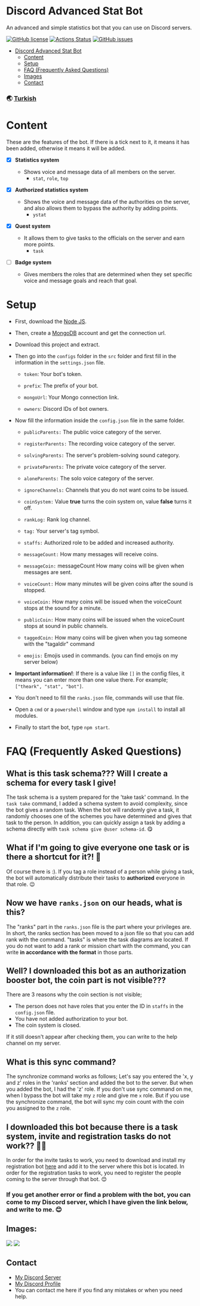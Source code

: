 # Discord Advanced Stat Bot

An advanced and simple statistics bot that you can use on Discord servers.

[![GitHub license](https://img.shields.io/github/license/thearkxd/discord-advanced-stat-bot)](https://github.com/thearkxd/discord-advanced-stat-bot/blob/master/LICENSE.md)
[![Actions Status](https://github.com/thearkxd/discord-advanced-stat-bot/workflows/Test/badge.svg)](https://github.com/thearkxd/discord-advanced-stat-bot/actions)
[![GitHub issues](https://img.shields.io/github/issues/thearkxd/discord-advanced-stat-bot)](https://github.com/thearkxd/discord-advanced-stat-bot/issues)

- [Discord Advanced Stat Bot](#discord-advanced-stat-bot)
    - [Content](#content)
    - [Setup](#setup)
    - [FAQ (Frequently Asked Questions)](#faq-frequently-asked-questions)
    - [Images](#images)
    - [Contact](#contact)

### 🌏 [Turkish](https://github.com/thearkxd/discord-advanced-stat-bot/blob/master/README.md)

# Content
These are the features of the bot. If there is a tick next to it, it means it has been added, otherwise it means it will be added.

- [x] **Statistics system**
    * Shows voice and message data of all members on the server.
        * `stat`, `role`, `top`
    
- [x] **Authorized statistics system**
    * Shows the voice and message data of the authorities on the server, and also allows them to bypass the authority by adding points.
        * `ystat`

- [x] **Quest system**
    * It allows them to give tasks to the officials on the server and earn more points.
        * `task`

- [ ] **Badge system**
    * Gives members the roles that are determined when they set specific voice and message goals and reach that goal.

# Setup

- First, download the [Node JS](https://nodejs.org/en/).
- Then, create a [MongoDB](http://mongodb.com) account and get the connection url.
- Download this project and extract.
- Then go into the `configs` folder in the `src` folder and first fill in the information in the `settings.json` file.

    - `token`: Your bot's token.

    - `prefix`: The prefix of your bot.

    - `mongoUrl`: Your Mongo connection link.

    - `owners`: Discord IDs of bot owners.

- Now fill the information inside the `config.json` file in the same folder.

    - `​publicParents:`​ The public voice category of the server.

    - `​registerParents:`​ The recording voice category of the server.

    - `​solvingParents:`​ The server's problem-solving sound category.

    - `​privateParents:`​ The private voice category of the server.

    - `​aloneParents:`​ The solo voice category of the server.

    - `ignoreChannels:` Channels that you do not want coins to be issued.

    - `coinSystem:` Value **true** turns the coin system on, value **false** turns it off.

    - `​rankLog:`​ Rank log channel.

    - `​tag:`​ Your server's tag symbol.

    - `​staffs:`​ Authorized role to be added and increased authority.

    - `​messageCount:`​ How many messages will receive coins.

    - `​messageCoin:`​ messageCount How many coins will be given when messages are sent.

    - `​voiceCount:`​ How many minutes will be given coins after the sound is stopped.

    - `​voiceCoin:`​ How many coins will be issued when the voiceCount stops at the sound for a minute.

    - `​publicCoin:`​ How many coins will be issued when the voiceCount stops at sound in public channels.

    - `​taggedCoin:`​ How many coins will be given when you tag someone with the "tagaldir" command

    - `​emojis:`​ Emojis used in commands. (you can find emojis on my server below)

- **Important information!**: If there is a value like `[]` in the config files, it means you can enter more than one value there. For example; `["theark", "stat", "bot"]`.

- You don't need to fill the `ranks.json` file, commands will use that file.
- Open a `cmd` or a `powershell` window and type `npm install` to install all modules.
- Finally to start the bot, type `npm start`.

# FAQ (Frequently Asked Questions)

## What is this task schema??? Will I create a schema for every task I give!

The task schema is a system prepared for the 'take task' command. In the `task take` command, I added a schema system to avoid complexity, since the bot gives a random task. When the bot will randomly give a task, it randomly chooses one of the schemes you have determined and gives that task to the person. In addition, you can quickly assign a task by adding a schema directly with `task schema give @user schema-id`. :yum:

## What if I'm going to give everyone one task or is there a shortcut for it?! 🤬

Of course there is :). If you tag a role instead of a person while giving a task, the bot will automatically distribute their tasks to **authorized** everyone in that role. 😉

## Now we have `ranks.json` on our heads, what is this?

The "ranks" part in the `ranks.json` file is the part where your privileges are. In short, the ranks section has been moved to a json file so that you can add rank with the command. "tasks" is where the task diagrams are located. If you do not want to add a rank or mission chart with the command, you can write **in accordance with the format** in those parts.

## Well? I downloaded this bot as an authorization booster bot, the coin part is not visible???

There are 3 reasons why the coin section is not visible;

- The person does not have roles that you enter the ID in `staffs` in the `config.json` file.
- You have not added authorization to your bot.
- The coin system is closed.

If it still doesn't appear after checking them, you can write to the help channel on my server.

## What is this sync command?

The synchronize command works as follows; Let's say you entered the 'x, y and z' roles in the 'ranks' section and added the bot to the server. But when you added the bot, I had the 'z' role. If you don't use sync command on me, when I bypass the bot will take my `z` role and give me `x` role. But if you use the synchronize command, the bot will sync my coin count with the coin you assigned to the `z` role.

## I downloaded this bot because there is a task system, invite and registration tasks do not work?? 🤬🤬

In order for the invite tasks to work, you need to download and install my registration bot [here](https://github.com/thearkxd/discord-supervisor-bot) and add it to the server where this bot is located. In order for the registration tasks to work, you need to register the people coming to the server through that bot. :blush:

### If you get another error or find a problem with the bot, you can come to my Discord server, which I have given the link below, and write to me. :blush:

## Images:

<img src="https://cdn.discordapp.com/attachments/770738442744627261/850039763268141096/unknown.png">
<img src="https://cdn.discordapp.com/attachments/770738442744627261/850040014216757278/unknown.png">

## Contact

- [My Discord Server](https://discord.gg/UEPcFtytcc)
- [My Discord Profile](https://discord.com/users/350976460313329665)
- You can contact me here if you find any mistakes or when you need help.
